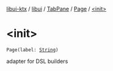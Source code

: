 [libui-ktx](../../../index.md) / [libui](../../index.md) / [TabPane](../index.md) / [Page](index.md) / [&lt;init&gt;](./-init-.md)

# &lt;init&gt;

`Page(label: `[`String`](https://kotlinlang.org/api/latest/jvm/stdlib/kotlin/-string/index.html)`)`

adapter for DSL builders

